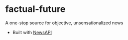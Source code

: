 # factual-future
A one-stop source for objective, unsensationalized news

+ Built with [NewsAPI](https://newsapi.org/)
